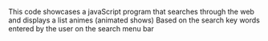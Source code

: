 This code  showcases a javaScript program that searches  through the web and  displays a list animes (animated shows) Based on the search key words  entered by the user  on the  search menu  bar  
  
 
  
